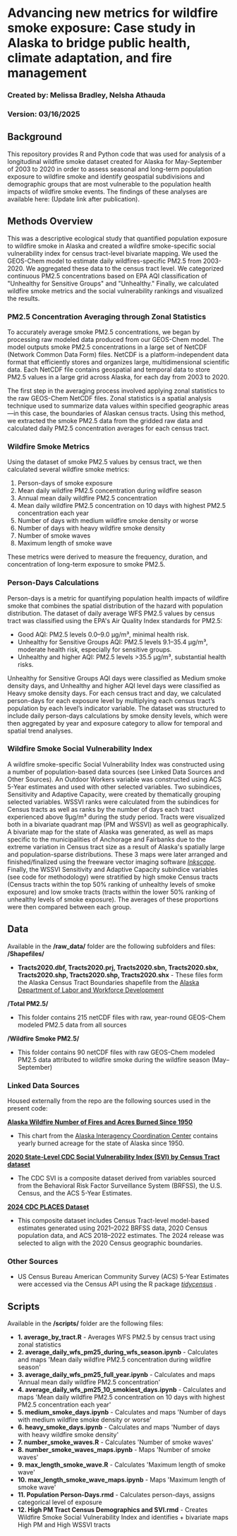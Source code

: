 # Advancing new metrics for wildfire smoke exposure: Case study in Alaska to bridge public health, climate adaptation, and fire management
### Created by: Melissa Bradley, Nelsha Athauda
### Version: 03/16/2025

## Background
This repository provides R and Python code that was used for analysis of a longitudinal wildfire smoke dataset created for Alaska for May-September of 2003 to 2020 in order to assess seasonal and long-term population exposure to wildfire smoke and identify geospatial subdivisions and demographic groups that are most vulnerable to the population health impacts of wildfire smoke events. The findings of these analyses are available here: (Update link after publication).

## Methods Overview
This was a descriptive ecological study that quantified population exposure to wildfire smoke in Alaska and created a wildfire smoke-specific social vulnerability index for census tract-level bivariate mapping. We used the GEOS-Chem model to estimate daily wildfires-specific PM2.5 from 2003-2020. We aggregated these data to the census tract level. We categorized continuous PM2.5 concentrations based on EPA AQI classification of "Unhealthy for Sensitive Groups" and "Unhealthy." Finally, we calculated wildfire smoke metrics and the social vulnerability rankings and visualized the results.

### PM2.5 Concentration Averaging through Zonal Statistics
To accurately average smoke PM2.5 concentrations, we began by processing raw modeled data produced from our GEOS-Chem model. The model outputs smoke PM2.5 concentrations in a large set of NetCDF (Network Common Data Form) files. NetCDF is a platform-independent data format that efficiently stores and organizes large, multidimensional scientific data. Each NetCDF file contains geospatial and temporal data to store PM2.5 values in a large grid across Alaska, for each day from 2003 to 2020.

The first step in the averaging process involved applying zonal statistics to the raw GEOS-Chem NetCDF files. Zonal statistics is a spatial analysis technique used to summarize data values within specified geographic areas—in this case, the boundaries of Alaskan census tracts. Using this method, we extracted the smoke PM2.5 data from the gridded raw data and calculated daily PM2.5 concentration averages for each census tract. 

### Wildfire Smoke Metrics
Using the dataset of smoke PM2.5 values by census tract, we then calculated several wildfire smoke metrics:

1. Person-days of smoke exposure
2. Mean daily wildfire PM2.5 concentration during wildfire season
3. Annual mean daily wildfire PM2.5 concentration
4. Mean daily wildfire PM2.5 concentration on 10 days with highest PM2.5 concentration each year
5. Number of days with medium wildfire smoke density or worse
6. Number of days with heavy wildfire smoke density
7. Number of smoke waves
8. Maximum length of smoke wave

These metrics were derived to measure the frequency, duration, and concentration of long-term exposure to smoke PM2.5.

### Person-Days Calculations
Person-days is a metric for quantifying population health impacts of wildfire smoke that combines the spatial distribution of the hazard with population distribution. The dataset of daily average WFS PM2.5 values by census tract was classified using the EPA's Air Quality Index standards for PM2.5:

* Good AQI: PM2.5 levels 0.0–9.0 µg/m³, minimal health risk.
* Unhealthy for Sensitive Groups AQI: PM2.5 levels 9.1–35.4 µg/m³, moderate health risk, especially for sensitive groups.
* Unhealthy and higher AQI: PM2.5 levels >35.5 µg/m³, substantial health risks.

Unhealthy for Sensitive Groups AQI days were classified as Medium smoke density days, and Unhealthy and higher AQI level days were classified as Heavy smoke density days. For each census tract and day, we calculated person-days for each exposure level by multiplying each census tract’s population by each level’s indicator variable. The dataset was structured to include daily person-days calculations by smoke density levels, which were then aggregated by year and exposure category to allow for temporal and spatial trend analyses.

### Wildfire Smoke Social Vulnerability Index 
A wildfire smoke-specific Social Vulnerability Index was constructed using a number of population-based data sources (see Linked Data Sources and Other Sources). An Outdoor Workers variable was constructed using ACS 5-Year estimates and used with other selected variables. Two subindices, Sensitivity and Adaptive Capacity, were created by thematically grouping selected variables. WSSVI ranks were calculated from the subindices for Census tracts as well as ranks by the number of days each tract experienced above 9µg/m³ during the study period. Tracts were visualized both in a bivariate quadrant map (PM and WSSVI) as well as geographically. A bivariate map for the state of Alaska was generated, as well as maps specific to the municipalities of Anchorage and Fairbanks due to the extreme variation in Census tract size as a result of Alaska's spatially large and population-sparse distributions. These 3 maps were later arranged and finished/finalized using the freeware vector imaging software <i>[Inkscape](https://inkscape.org/)</i>. Finally, the WSSVI Sensitivity and Adaptive Capacity subindice variables (see code for methodology) were stratified by high smoke Census tracts (Census tracts within the top 50% ranking of unhealthy levels of smoke exposure) and low smoke tracts (tracts within the lower 50% ranking of unhealthy levels of smoke exposure). The averages of these proportions were then compared between each group.

## Data
Available in the **/raw_data/** folder are the following subfolders and files:
**/Shapefiles/**
- **Tracts2020.dbf, Tracts2020.prj, Tracts2020.sbn, Tracts2020.sbx, Tracts2020.shp, Tracts2020.shp, Tracts2020.shx** - These files form the Alaska Census Tract Boundaries shapefile from the [Alaska 
Department of Labor and Workforce Development](https://live.laborstats.alaska.gov/article/maps-gis-data)

**/Total PM2.5/**
- This folder contains 215 netCDF files with raw, year-round GEOS-Chem modeled PM2.5 data from all sources

**/Wildfire Smoke PM2.5/**
- This folder contains 90 netCDF files with raw GEOS-Chem modeled PM2.5 data attributed to wildfire smoke during the wildfire season (May–September)

### Linked Data Sources

Housed externally from the repo are the following sources used in the present code: 

**[Alaska Wildfire Number of Fires and Acres Burned Since 1950]([https://fire.ak.blm.gov/content/aicc/Statistics%20Directory/Alaska%20Fire%20History%20Chart.pdf](https://fire.ak.blm.gov/content/aicc/Statistics%20Directory/Fire%20History%20and%20Stats/Alaska%20Fire%20History%20Chart.pdf))**
- This chart from the [Alaska Interagency Coordination Center](https://fire.ak.blm.gov/) contains yearly burned acreage for the state of Alaska since 1950.
  
**[2020 State-Level CDC Social Vulnerability Index (SVI) by Census Tract dataset](https://www.atsdr.cdc.gov/place-health/php/svi/svi-data-documentation-download.html)**
- The CDC SVI is a composite dataset derived from variables sourced from the Behavioral Risk Factor Surveillance System (BRFSS), the U.S. Census, and the ACS 5-Year Estimates.

**[2024 CDC PLACES Dataset](https://www.atsdr.cdc.gov/place-health/php/svi/svi-data-documentation-download.html)**
- This composite dataset includes Census Tract-level model-based estimates generated using 2021–2022 BRFSS data, 2020 Census population data, and ACS 2018–2022 estimates. The 2024 release was selected to align with the 2020 Census geographic boundaries.

### Other Sources
- US Census Bureau American Community Survey (ACS) 5-Year Estimates were accessed via the Census API using the R package <i> [tidycensus](https://walker-data.com/tidycensus/) </i>.

## Scripts

Available in the **/scripts/** folder are the following files:
- **1. average_by_tract.R** - Averages WFS PM2.5 by census tract using zonal statistics
- **2. average_daily_wfs_pm25_during_wfs_season.ipynb** - Calculates and maps 'Mean daily wildfire PM2.5 concentration during wildfire season'
- **3. average_daily_wfs_pm25_full_year.ipynb** - Calculates and maps 'Annual mean daily wildfire PM2.5 concentration'
- **4. average_daily_wfs_pm25_10_smokiest_days.ipynb** - Calculates and maps 'Mean daily wildfire PM2.5 concentration on 10 days with highest PM2.5 concentration each year'
- **5. medium_smoke_days.ipynb** - Calculates and maps 'Number of days with medium wildfire smoke density or worse'
- **6. heavy_smoke_days.ipynb** - Calculates and maps 'Number of days with heavy wildfire smoke density'
- **7. number_smoke_waves.R** - Calculates 'Number of smoke waves'
- **8. number_smoke_waves_maps.ipynb** - Maps 'Number of smoke waves'
- **9. max_length_smoke_wave.R** -  Calculates 'Maximum length of smoke wave'
- **10. max_length_smoke_wave_maps.ipynb** - Maps 'Maximum length of smoke wave'
- **11. Population Person-Days.rmd** - Calculates person-days, assigns categorical level of exposure
- **12. High PM Tract Census Demographics and SVI.rmd** - Creates Wildfire Smoke Social Vulnerability Index and identifies + bivariate maps High PM and High WSSVI tracts

